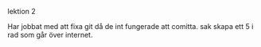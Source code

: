 lektion 2

Har jobbat med att fixa git då de int fungerade att comitta.
sak skapa ett 5 i rad som går över internet.

